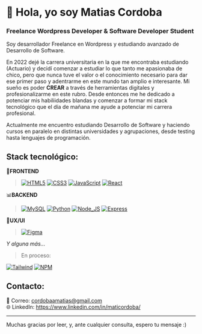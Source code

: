 # 👋 Hola, yo soy Matias Cordoba
### Freelance Wordpress Developer & Software Developer Student
Soy desarrollador Freelance en Wordpress y estudiando avanzado de Desarrollo de Software.

En 2022 dejé la carrera universitaria en la que me encontraba estudiando (Actuario) y decidí comenzar a estudiar lo que tanto me apasionaba de chico, pero que nunca tuve el valor o el conocimiento necesario para dar ese primer paso y adentrarme en este mundo tan amplio e interesante. Mi sueño es poder <b>CREAR</b> a través de herramientas digitales y profesionalizarme en este rubro.
Desde entonces me he dedicado a potenciar mis habiliidades blandas y comenzar a formar mi stack tecnológico que el día de mañana me ayude a potenciar mi carrera profesional. </br>

Actualmente me encuentro estudiando Desarrollo de Software y haciendo cursos en paralelo en distintas universidades y agrupaciones, desde testing hasta lenguajes de programación.

## Stack tecnológico:
🎨**FRONTEND**

> [![HTML5](https://img.shields.io/badge/Html5-E34F26?style=for-the-badge&logo=html5&logoColor=white&labelColor=black)]()
> [![CSS3](https://img.shields.io/badge/CSS3-1572B6?style=for-the-badge&logo=css3&logoColor=white&labelColor=black)]()
> [![JavaScript](https://img.shields.io/badge/Javascript-F7DF1E?style=for-the-badge&logo=javascript&logoColor=white&labelColor=black)]()
> [![React](https://img.shields.io/badge/React-61DAFB?style=for-the-badge&logo=react&logoColor=white&labelColor=black)]()

📊**BACKEND**

> [![MySQL](https://img.shields.io/badge/MySQL-4479A1?style=for-the-badge&logo=mysql&logoColor=white&labelColor=101010)]()
> [![Python](https://img.shields.io/badge/python-FF8000?style=for-the-badge&logo=python&logoColor=white&labelColor=black)]()
> [![Node_JS](https://img.shields.io/badge/Node_js-339933?style=for-the-badge&logo=nodedotjs&logoColor=white&labelColor=black)]()
> [![Express](https://img.shields.io/badge/Express-000000?style=for-the-badge&logo=express&logoColor=white&labelColor=black)]()

👥**UX/UI**

> [![Figma](https://img.shields.io/badge/Figma-F24E1E?style=for-the-badge&logo=figma&logoColor=white&labelColor=black)]()

*Y alguna más...*

> En proceso: </br>
> 
[![Tailwind](https://img.shields.io/badge/tailwind-06B6D4?style=for-the-badge&logo=tailwindcss&logoColor=white&labelColor=black)]() [![NPM](https://img.shields.io/badge/Npm-CB3837?style=for-the-badge&logo=npm&logoColor=white&labelColor=black)]()  

## Contacto:

📩 Correo: cordobaamatias@gmail.com
</br>
🌐 LinkedIn: https://www.linkedin.com/in/maticordoba/

---
Muchas gracias por leer, y, ante cualquier consulta, espero tu mensaje :)
